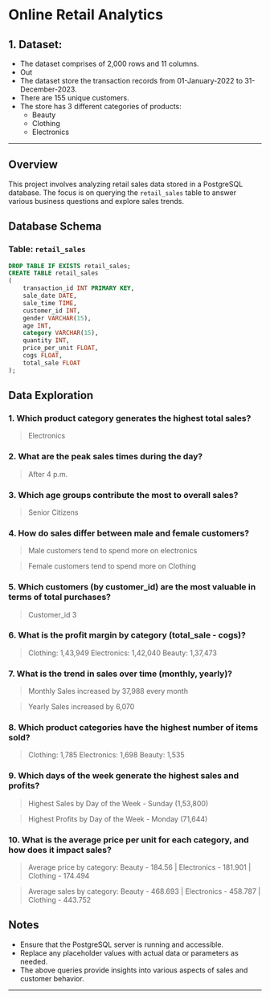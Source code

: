 # Online Retail Analytics

## 1. Dataset:
- The dataset comprises of 2,000 rows and 11 columns.
- Out
- The dataset store the transaction records from 01-January-2022 to 31-December-2023.
- There are 155 unique customers.
- The store has 3 different categories of products:
    - Beauty
    - Clothing
    - Electronics

---

## Overview

This project involves analyzing retail sales data stored in a PostgreSQL database. The focus is on querying the `retail_sales` table to answer various business questions and explore sales trends.

## Database Schema

### Table: `retail_sales`

```sql
DROP TABLE IF EXISTS retail_sales;
CREATE TABLE retail_sales
(
    transaction_id INT PRIMARY KEY,
    sale_date DATE,
    sale_time TIME,
    customer_id INT,
    gender VARCHAR(15),
    age INT,
    category VARCHAR(15),
    quantity INT,
    price_per_unit FLOAT,
    cogs FLOAT,
    total_sale FLOAT
);
```

## Data Exploration

### 1. Which product category generates the highest total sales?

> Electronics

### 2. What are the peak sales times during the day?

> After 4 p.m.

### 3. Which age groups contribute the most to overall sales?

> Senior Citizens

### 4. How do sales differ between male and female customers?

> Male customers tend to spend more on electronics

> Female customers tend to spend more on Clothing

### 5. Which customers (by customer_id) are the most valuable in terms of total purchases?

> Customer_id 3

### 6. What is the profit margin by category (total_sale - cogs)?

> Clothing: 1,43,949
> Electronics: 1,42,040
> Beauty: 1,37,473

### 7. What is the trend in sales over time (monthly, yearly)?

> Monthly Sales increased by 37,988 every month

> Yearly Sales increased by 6,070

### 8. Which product categories have the highest number of items sold?

> Clothing: 1,785
> Electronics: 1,698
> Beauty: 1,535

### 9. Which days of the week generate the highest sales and profits?

> Highest Sales by Day of the Week - Sunday (1,53,800)

> Highest Profits by Day of the Week - Monday (71,644)


### 10. What is the average price per unit for each category, and how does it impact sales?

> Average price by category:
> Beauty - 184.56 | Electronics - 181.901 | Clothing - 174.494

> Average sales by category:
> Beauty - 468.693 | Electronics - 458.787 | Clothing - 443.752

## Notes

- Ensure that the PostgreSQL server is running and accessible.
- Replace any placeholder values with actual data or parameters as needed.
- The above queries provide insights into various aspects of sales and customer behavior.

---
